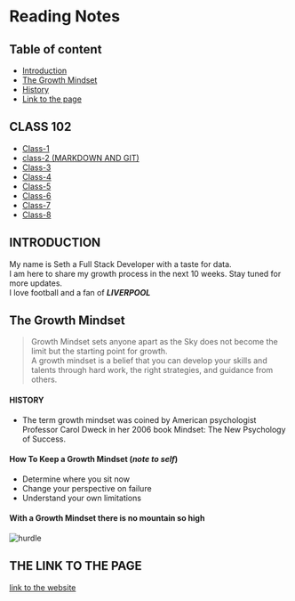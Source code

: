 # Reading Notes

## Table of content
- [Introduction](#introduction)
- [The Growth Mindset](#the-growth-mindset)
- [History](#history)
- [Link to the page](#the-link-to-the-page)
## CLASS 102
- [Class-1](/102/class_1.md)
- [class-2 (MARKDOWN AND GIT)](/102/class_2.md)
- [Class-3](/102/class_3.md)
- [Class-4](/102/class_4.md)
- [Class-5](/102/class_5.md)
- [Class-6](/102/class_6.md)
- [Class-7](/102/class_7.md)
- [Class-8](/102/class_8.md)

## INTRODUCTION
My name is Seth a Full Stack Developer with a taste for data.   
I am here to share my growth process in the next 10 weeks. Stay tuned for more updates.  
I love football and a fan of **_LIVERPOOL_**



## The Growth Mindset
>Growth Mindset sets anyone apart as the Sky does not become the limit but the starting point for growth.  
A growth mindset is a belief that you can develop your skills and talents through hard work, the right strategies, and guidance from others.  

#### HISTORY
- The term growth mindset was coined by American psychologist Professor Carol Dweck in her 2006 book Mindset: The New Psychology of Success.
#### How To Keep a Growth Mindset (_note to self_)

+ Determine where you sit now
+ Change your perspective on failure
+ Understand your own limitations

#### With a Growth Mindset there is no mountain so high
![hurdle](https://i.pinimg.com/736x/42/43/4b/42434bfc8cbe330e3d84e3c03e743d73.jpg)
## THE LINK TO THE PAGE
[link to the website](https://sethadd.github.io/Reading-notes-102/)
